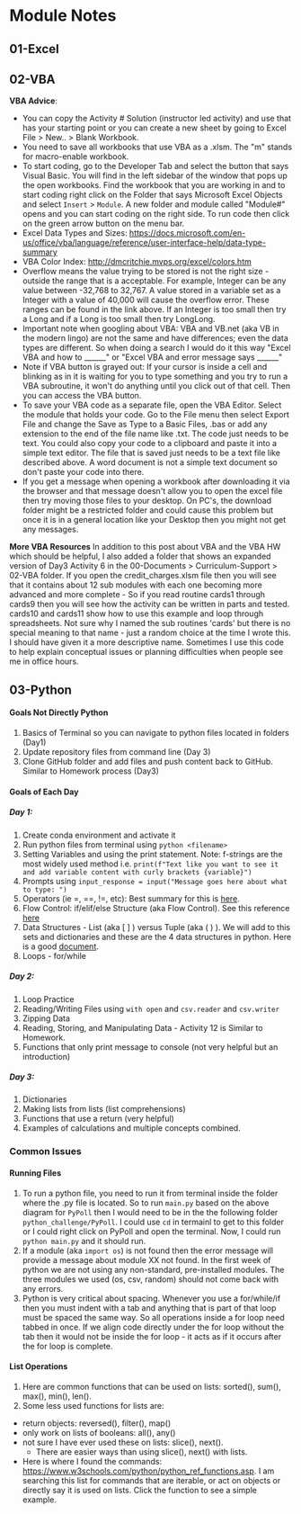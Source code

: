 # Module Notes  

## 01-Excel


## 02-VBA  

**VBA  Advice**:
* You can copy the Activity # Solution (instructor led activity) and use that has your starting point or you can create a new sheet by going to Excel File > New.. > Blank Workbook.
* You need to save all workbooks that use VBA as a .xlsm. The "m" stands for macro-enable workbook.
* To start coding, go to the Developer Tab and select the button that says Visual Basic. You will find in the left sidebar of the window that pops up the open workbooks. Find the workbook that you are working in and to start coding right click on the Folder that says Microsoft Excel Objects and select `Insert` > `Module`. A new folder and module called "Module#" opens and you can start coding on the right side. To run code then click on the green arrow button on the menu bar.
* Excel Data Types and Sizes:  https://docs.microsoft.com/en-us/office/vba/language/reference/user-interface-help/data-type-summary
* VBA Color Index: http://dmcritchie.mvps.org/excel/colors.htm
* Overflow means the value trying to be stored is not the right size - outside the range that is a acceptable. For example, Integer can be any value between -32,768 to 32,767. A value stored in a variable set as a Integer with a value of 40,000 will cause the overflow error. These ranges can be found in the link above. If an Integer is too small then try a Long and if a Long is too small then try LongLong.
* Important note when googling about VBA: VBA and VB.net (aka VB in the modern lingo) are not the same and have differences; even the data types are different. So when doing a search I would do it this way "Excel VBA and how to ______" or "Excel VBA and error message says ______"
* Note if VBA button is grayed out: If your cursor is inside a cell and blinking as in it is waiting for you to type something and you try to run a VBA subroutine, it won't do anything until you click out of that cell. Then you can access the VBA button.
* To save your VBA code as a separate file, open the VBA Editor.  Select the module that holds your code.  Go to the File menu then select Export File and change the Save as Type to a Basic Files, .bas or add any extension to the end of the file name like .txt.  The code just needs to be text.  You could also copy your code to a clipboard and paste it into a simple text editor.  The file that is saved just needs to be a text file like described above.  A word document is not a simple text document so don't paste your code into there. 
* If you get a message when opening a workbook after downloading it via the browser and that message doesn't allow you to open the excel file then try moving those files to your desktop.  On PC's, the download folder might be a restricted folder and could cause this problem but once it is in a general location like your Desktop then you might not get any messages.

**More VBA Resources**
In addition to this post about VBA and the VBA HW which should be helpful, I also added a folder that shows an expanded version of Day3 Activity 6 in the 00-Documents > Curriculum-Support > 02-VBA folder.  If you open the credit_charges.xlsm file then you will see that it contains about 12 sub modules with each one becoming more advanced and more complete - So if you read routine cards1 through cards9 then you will see how the activity can be written in parts and tested.  cards10 and cards11 show how to use this example and loop through spreadsheets.
Not sure why I named the sub routines 'cards'  but there is no special meaning to that name - just a random choice at the time I wrote this.  I should have given it a more descriptive name.
Sometimes I use this code to help explain conceptual issues or planning difficulties when people see me in office hours.



## 03-Python  

#### Goals Not Directly Python
1.  Basics of Terminal so you can navigate to python files located in folders (Day1)
1.  Update repository files from command line (Day 3)
1.  Clone GitHub folder and add files and push content back to GitHub.  Similar to Homework process (Day3)



#### Goals of Each Day  
##### Day 1:
1.  Create conda environment and activate it  
1.  Run python files from terminal using `python <filename>`
1.  Setting Variables and using the print statement.  Note:  f-strings are the most widely used method i.e. `print(f"Text like you want to see it and add variable content with curly brackets {variable}")`
1.  Prompts using `input_response = input("Message goes here about what to type: ")`
1.  Operators (ie =, ==, !=, etc):  Best summary for this is [here](https://www.w3schools.com/python/python_operators.asp).
1.  Flow Control:  if/elif/else Structure (aka Flow Control).  See this reference [here](https://docs.python.org/3/tutorial/controlflow.html#match-statements)
1.  Data Structures - List (aka [ ]  ) versus Tuple (aka ( )  ).  We will add to this sets and dictionaries and these are the 4 data structures in python. Here is a good [document](https://docs.python.org/3/tutorial/datastructures.html#).
1.  Loops - for/while

##### Day 2:  
1.  Loop Practice
1.  Reading/Writing Files using `with open` and `csv.reader` and `csv.writer`
1.  Zipping Data 
1.  Reading, Storing, and Manipulating Data - Activity 12 is Similar to Homework.
1.  Functions that only print message to console (not very helpful but an introduction)

##### Day 3:
1.  Dictionaries
1.  Making lists from lists (list comprehensions)
1.  Functions that use a return (very helpful)
1.  Examples of calculations and multiple concepts combined.


### Common Issues
#### Running Files
1.  To run a python file, you need to run it from terminal inside the folder where the .py file is located.  So to run `main.py` based on the above diagram for `PyPoll` then I would need to be in the the following folder `python_challenge/PyPoll`.  I could use `cd` in termainl to get to this folder or I could right click on PyPoll and open the terminal.  Now, I could run `python main.py` and it should run.
1.  If a module (aka `import os`) is not found then the error message will provide a message about module XX not found.  In the first week of python we are not using any non-standard, pre-installed modules.  The three modules we used (os, csv, random) should not come back with any errors.
1.  Python is very critical about spacing.  Whenever you use a for/while/if then you must indent with a tab and anything that is part of that loop must be spaced the same way.  So all operations inside a for loop need tabbed in once.  If we align code directly under the for loop without the tab then it would not be inside the for loop - it acts as if it occurs after the for loop is complete.

#### List Operations
1.  Here are common functions that can be used on lists:  sorted(), sum(), max(), min(), len().
1.  Some less used functions for lists are:
  *  return objects:  reversed(), filter(), map()
  *  only work on lists of booleans:  all(), any()
  *  not sure I have ever used these on lists:  slice(), next().  
     *  There are easier ways than using slice(), next() with lists.
* Here is where I found the commands:  https://www.w3schools.com/python/python_ref_functions.asp.  I am searching this list for commands that are iterable, or act on objects or directly say it is used on lists.  Click the function to see a simple example.
